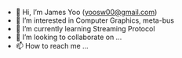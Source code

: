 - 👋 Hi, I’m James Yoo (yoosw00@gmail.com)
- 👀 I’m interested in Computer Graphics, meta-bus
- 🌱 I’m currently learning Streaming Protocol
- 💞️ I’m looking to collaborate on ...
- 📫 How to reach me ...

<!---
daekwon00/daekwon00 is a ✨ special ✨ repository because its `README.md` (this file) appears on your GitHub profile.
You can click the Preview link to take a look at your changes.
--->
